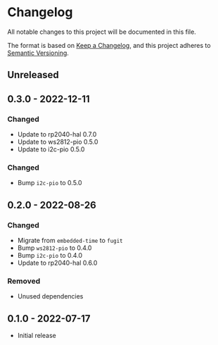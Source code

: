 # Changelog

All notable changes to this project will be documented in this file.

The format is based on [Keep a Changelog](https://keepachangelog.com/en/1.0.0/),
and this project adheres to [Semantic Versioning](https://semver.org/spec/v2.0.0.html).

## Unreleased

## 0.3.0 - 2022-12-11

### Changed

- Update to rp2040-hal 0.7.0
- Update to ws2812-pio 0.5.0
- Update to i2c-pio 0.5.0

### Changed

- Bump `i2c-pio` to 0.5.0

## 0.2.0 - 2022-08-26

### Changed

- Migrate from `embedded-time` to `fugit`
- Bump `ws2812-pio` to 0.4.0
- Bump `i2c-pio` to 0.4.0
- Update to rp2040-hal 0.6.0

### Removed

- Unused dependencies

## 0.1.0 - 2022-07-17

- Initial release

